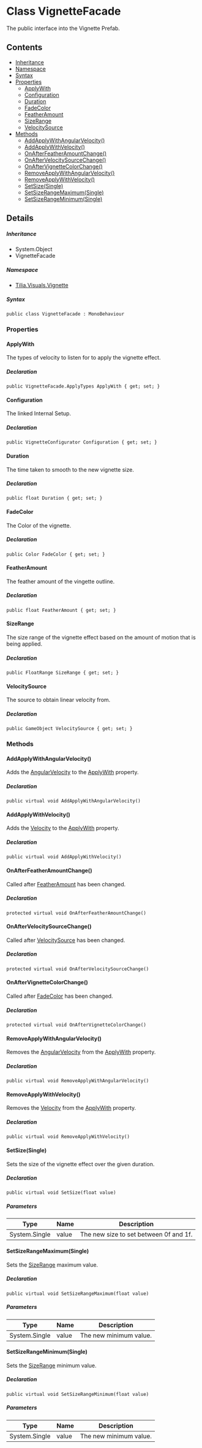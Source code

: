 # Class VignetteFacade

The public interface into the Vignette Prefab.

## Contents

* [Inheritance]
* [Namespace]
* [Syntax]
* [Properties]
  * [ApplyWith]
  * [Configuration]
  * [Duration]
  * [FadeColor]
  * [FeatherAmount]
  * [SizeRange]
  * [VelocitySource]
* [Methods]
  * [AddApplyWithAngularVelocity()]
  * [AddApplyWithVelocity()]
  * [OnAfterFeatherAmountChange()]
  * [OnAfterVelocitySourceChange()]
  * [OnAfterVignetteColorChange()]
  * [RemoveApplyWithAngularVelocity()]
  * [RemoveApplyWithVelocity()]
  * [SetSize(Single)]
  * [SetSizeRangeMaximum(Single)]
  * [SetSizeRangeMinimum(Single)]

## Details

##### Inheritance

* System.Object
* VignetteFacade

##### Namespace

* [Tilia.Visuals.Vignette]

##### Syntax

```
public class VignetteFacade : MonoBehaviour
```

### Properties

#### ApplyWith

The types of velocity to listen for to apply the vignette effect.

##### Declaration

```
public VignetteFacade.ApplyTypes ApplyWith { get; set; }
```

#### Configuration

The linked Internal Setup.

##### Declaration

```
public VignetteConfigurator Configuration { get; set; }
```

#### Duration

The time taken to smooth to the new vignette size.

##### Declaration

```
public float Duration { get; set; }
```

#### FadeColor

The Color of the vignette.

##### Declaration

```
public Color FadeColor { get; set; }
```

#### FeatherAmount

The feather amount of the vingette outline.

##### Declaration

```
public float FeatherAmount { get; set; }
```

#### SizeRange

The size range of the vignette effect based on the amount of motion that is being applied.

##### Declaration

```
public FloatRange SizeRange { get; set; }
```

#### VelocitySource

The source to obtain linear velocity from.

##### Declaration

```
public GameObject VelocitySource { get; set; }
```

### Methods

#### AddApplyWithAngularVelocity()

Adds the [AngularVelocity] to the [ApplyWith] property.

##### Declaration

```
public virtual void AddApplyWithAngularVelocity()
```

#### AddApplyWithVelocity()

Adds the [Velocity] to the [ApplyWith] property.

##### Declaration

```
public virtual void AddApplyWithVelocity()
```

#### OnAfterFeatherAmountChange()

Called after [FeatherAmount] has been changed.

##### Declaration

```
protected virtual void OnAfterFeatherAmountChange()
```

#### OnAfterVelocitySourceChange()

Called after [VelocitySource] has been changed.

##### Declaration

```
protected virtual void OnAfterVelocitySourceChange()
```

#### OnAfterVignetteColorChange()

Called after [FadeColor] has been changed.

##### Declaration

```
protected virtual void OnAfterVignetteColorChange()
```

#### RemoveApplyWithAngularVelocity()

Removes the [AngularVelocity] from the [ApplyWith] property.

##### Declaration

```
public virtual void RemoveApplyWithAngularVelocity()
```

#### RemoveApplyWithVelocity()

Removes the [Velocity] from the [ApplyWith] property.

##### Declaration

```
public virtual void RemoveApplyWithVelocity()
```

#### SetSize(Single)

Sets the size of the vignette effect over the given duration.

##### Declaration

```
public virtual void SetSize(float value)
```

##### Parameters

| Type | Name | Description |
| --- | --- | --- |
| System.Single | value | The new size to set between 0f and 1f. |

#### SetSizeRangeMaximum(Single)

Sets the [SizeRange] maximum value.

##### Declaration

```
public virtual void SetSizeRangeMaximum(float value)
```

##### Parameters

| Type | Name | Description |
| --- | --- | --- |
| System.Single | value | The new minimum value. |

#### SetSizeRangeMinimum(Single)

Sets the [SizeRange] minimum value.

##### Declaration

```
public virtual void SetSizeRangeMinimum(float value)
```

##### Parameters

| Type | Name | Description |
| --- | --- | --- |
| System.Single | value | The new minimum value. |

[Tilia.Visuals.Vignette]: README.md
[VignetteFacade.ApplyTypes]: VignetteFacade.ApplyTypes.md
[VignetteConfigurator]: VignetteConfigurator.md
[AngularVelocity]: VignetteFacade.ApplyTypes.md#ApplyTypes_AngularVelocity
[ApplyWith]: VignetteFacade.md#ApplyWith
[Velocity]: VignetteFacade.ApplyTypes.md#ApplyTypes_Velocity
[ApplyWith]: VignetteFacade.md#ApplyWith
[FeatherAmount]: VignetteFacade.md#FeatherAmount
[VelocitySource]: VignetteFacade.md#VelocitySource
[FadeColor]: VignetteFacade.md#FadeColor
[AngularVelocity]: VignetteFacade.ApplyTypes.md#ApplyTypes_AngularVelocity
[ApplyWith]: VignetteFacade.md#ApplyWith
[Velocity]: VignetteFacade.ApplyTypes.md#ApplyTypes_Velocity
[ApplyWith]: VignetteFacade.md#ApplyWith
[SizeRange]: VignetteFacade.md#SizeRange
[SizeRange]: VignetteFacade.md#SizeRange
[Inheritance]: #Inheritance
[Namespace]: #Namespace
[Syntax]: #Syntax
[Properties]: #Properties
[ApplyWith]: #ApplyWith
[Configuration]: #Configuration
[Duration]: #Duration
[FadeColor]: #FadeColor
[FeatherAmount]: #FeatherAmount
[SizeRange]: #SizeRange
[VelocitySource]: #VelocitySource
[Methods]: #Methods
[AddApplyWithAngularVelocity()]: #AddApplyWithAngularVelocity
[AddApplyWithVelocity()]: #AddApplyWithVelocity
[OnAfterFeatherAmountChange()]: #OnAfterFeatherAmountChange
[OnAfterVelocitySourceChange()]: #OnAfterVelocitySourceChange
[OnAfterVignetteColorChange()]: #OnAfterVignetteColorChange
[RemoveApplyWithAngularVelocity()]: #RemoveApplyWithAngularVelocity
[RemoveApplyWithVelocity()]: #RemoveApplyWithVelocity
[SetSize(Single)]: #SetSizeSingle
[SetSizeRangeMaximum(Single)]: #SetSizeRangeMaximumSingle
[SetSizeRangeMinimum(Single)]: #SetSizeRangeMinimumSingle
